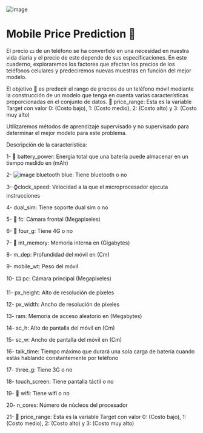 


![image](https://github.com/user-attachments/assets/c7deebd2-929b-4511-9efb-57ef33622a9d)




# Mobile Price Prediction 📲

El precio 💵 de un teléfono se ha convertido en una necesidad en nuestra vida diaria y el precio de este depende de sus especificaciones. En este cuaderno, exploraremos los factores que afectan los precios de los teléfonos celulares y predeciremos nuevas muestras en función del mejor modelo.

El objetivo 🎯 es predecir el rango de precios de un teléfono móvil mediante la construcción de un modelo que tenga en cuenta varias características proporcionadas en el conjunto de datos. 🤑 price_range: Esta es la variable Target con valor 0: (Costo bajo), 1: (Costo medio), 2: (Costo alto) y 3: (Costo muy alto)

Utilizaremos métodos de aprendizaje supervisado y no supervisado  para determinar el mejor modelo para este problema.

Descripción de la característica:

1- 🔋 battery_power: Energía total que una batería puede almacenar en un tiempo medido en (mAh)

2-  ![image](https://github.com/user-attachments/assets/6ed04c0f-72fd-4a0f-83c2-4028d0e13dc0)
bluetooth blue: Tiene bluetooth o no

3- ⌚clock_speed: Velocidad a la que el microprocesador ejecuta instrucciones

4- dual_sim: Tiene soporte dual sim o no

5- 📸 fc: Cámara frontal (Megapixeles)

6- 📶 four_g: Tiene 4G o no

7- 📀 int_memory: Memoria interna en (Gigabytes)

8- m_dep: Profundidad del móvil en (Cm)

9- mobile_wt: Peso del móvil

10- 🎞️ pc: Cámara principal (Megapixeles)

11- px_height: Alto de resolución de píxeles

12- px_width: Ancho de resolución de píxeles

13- ram: Memoria de acceso aleatorio en (Megabytes)

14- sc_h: Alto de pantalla del móvil en (Cm)

15- sc_w: Ancho de pantalla del móvil en (Cm)

16- talk_time: Tiempo máximo que durará una sola carga de batería cuando estás hablando constantemente por teléfono

17- three_g: Tiene 3G o no

18- touch_screen: Tiene pantalla táctil o no

19- 🛜 wifi: Tiene wifi o no

20- n_cores: Número de núcleos del procesador

21- 🤑 price_range: Esta es la variable Target con valor 0: (Costo bajo), 1: (Costo medio), 2: (Costo alto) y 3: (Costo muy alto)

